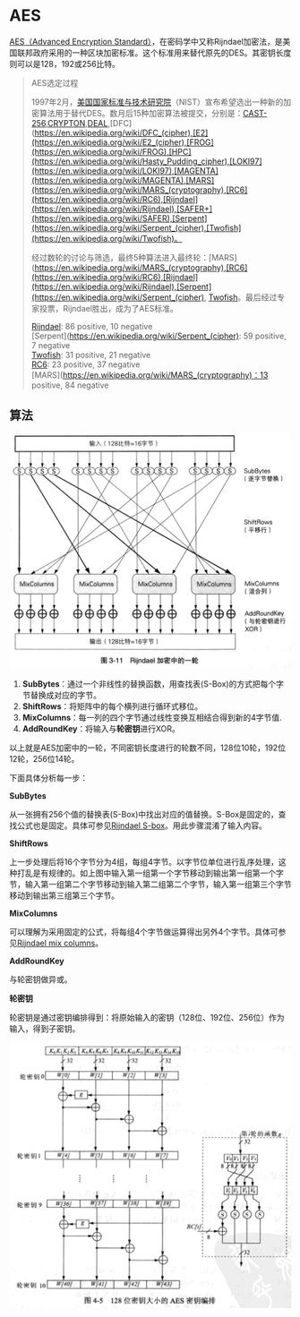 # AES

[AES（Advanced Encryption Standard）](https://zh.wikipedia.org/wiki/%E9%AB%98%E7%BA%A7%E5%8A%A0%E5%AF%86%E6%A0%87%E5%87%86)，在密码学中又称Rijndael加密法，是美国联邦政府采用的一种区块加密标准。这个标准用来替代原先的DES。其密钥长度则可以是128，192或256比特。

> AES选定过程
>
> 1997年2月，[美国国家标准与技术研究院](https://zh.wikipedia.org/wiki/%E7%BE%8E%E5%9B%BD%E5%9B%BD%E5%AE%B6%E6%A0%87%E5%87%86%E4%B8%8E%E6%8A%80%E6%9C%AF%E7%A0%94%E7%A9%B6%E9%99%A2)（NIST）宣布希望选出一种新的加密算法用于替代DES。数月后15种加密算法被提交，分别是：[CAST-256](https://en.wikipedia.org/wiki/CAST-256),[CRYPTON](https://en.wikipedia.org/wiki/CRYPTON),[DEAL](https://en.wikipedia.org/wiki/DEAL),[DFC](https://en.wikipedia.org/wiki/DFC_(cipher),[E2](https://en.wikipedia.org/wiki/E2_(cipher),[FROG](https://en.wikipedia.org/wiki/FROG),[HPC](https://en.wikipedia.org/wiki/Hasty_Pudding_cipher),[LOKI97](https://en.wikipedia.org/wiki/LOKI97),[MAGENTA](https://en.wikipedia.org/wiki/MAGENTA),[MARS](https://en.wikipedia.org/wiki/MARS_(cryptography),[RC6](https://en.wikipedia.org/wiki/RC6),[Rijndael](https://en.wikipedia.org/wiki/Rijndael),[SAFER+](https://en.wikipedia.org/wiki/SAFER),[Serpent](https://en.wikipedia.org/wiki/Serpent_(cipher),[Twofish](https://en.wikipedia.org/wiki/Twofish)。
>
> 经过数轮的讨论与筛选，最终5种算法进入最终轮：[MARS](https://en.wikipedia.org/wiki/MARS_(cryptography),[RC6](https://en.wikipedia.org/wiki/RC6),[Rijndael](https://en.wikipedia.org/wiki/Rijndael),[Serpent](https://en.wikipedia.org/wiki/Serpent_(cipher), [Twofish](https://en.wikipedia.org/wiki/Twofish)。最后经过专家投票，Rijndael胜出，成为了AES标准。
>
> [Rijndael](https://en.wikipedia.org/wiki/Rijndael): 86 positive, 10 negative  
> [Serpent](https://en.wikipedia.org/wiki/Serpent_(cipher): 59 positive, 7 negative  
> [Twofish](https://en.wikipedia.org/wiki/Twofish): 31 positive, 21 negative  
> [RC6](https://en.wikipedia.org/wiki/RC6): 23 positive, 37 negative  
> [MARS](https://en.wikipedia.org/wiki/MARS_(cryptography)：13 positive, 84 negative

## 算法

<img src="/assets/aes-round.png" width="600">

1. **SubBytes**：通过一个非线性的替换函数，用查找表(S-Box)的方式把每个字节替换成对应的字节。
2. **ShiftRows**：将矩阵中的每个横列进行循环式移位。
3. **MixColumns**：每一列的四个字节通过线性变换互相结合得到新的4字节值.
4. **AddRoundKey**：将输入与**轮密钥**进行XOR。

以上就是AES加密中的一轮，不同密钥长度进行的轮数不同，128位10轮，192位12轮，256位14轮。

下面具体分析每一步：

**SubBytes**

从一张拥有256个值的替换表(S-Box)中找出对应的值替换。S-Box是固定的，查找公式也是固定。具体可参见[Rijndael S-box](https://en.wikipedia.org/wiki/Rijndael_S-box)。用此步骤混淆了输入内容。

**ShiftRows**

上一步处理后将16个字节分为4组，每组4字节。以字节位单位进行乱序处理，这种打乱是有规律的。如上图中输入第一组第一个字节移动到输出第一组第一个字节，输入第一组第二个字节移动到输入第二组第二个字节，输入第一组第三个字节移动到输出第三组第三个字节。

**MixColumns**

可以理解为采用固定的公式，将每组4个字节做运算得出另外4个字节。具体可参见[Rijndael mix columns](https://en.wikipedia.org/wiki/Rijndael_mix_columns)。

**AddRoundKey**

与轮密钥做异或。

**轮密钥**

轮密钥是通过密钥编排得到：将原始输入的密钥（128位、192位、256位）作为输入，得到子密钥。

<img src="/assets/aes-128-key-schedule.png" width="600">


